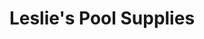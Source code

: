 ---
title: "Leslie's Pool Supplies"
url: /virginia-beach/leslies-pool-supplies/
shop: swimming pool
---